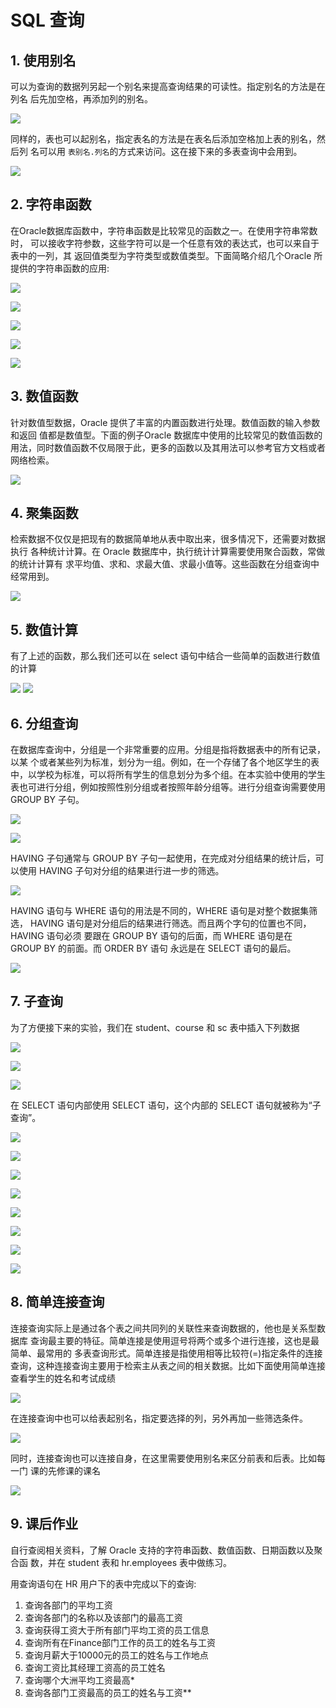 # SQL 查询

## 1. 使用别名

可以为查询的数据列另起一个别名来提高查询结果的可读性。指定别名的方法是在列名 后先加空格，再添加列的别名。

![](pic/1.png)

同样的，表也可以起别名，指定表名的方法是在表名后添加空格加上表的别名，然后列 名可以用 `表别名.列名`的方式来访问。这在接下来的多表查询中会用到。

![](pic/2.png)

## 2. 字符串函数

在Oracle数据库函数中，字符串函数是比较常见的函数之一。在使用字符串常数时， 可以接收字符参数，这些字符可以是一个任意有效的表达式，也可以来自于表中的一列，其 返回值类型为字符类型或数值类型。下面简略介绍几个Oracle 所提供的字符串函数的应用:

![](pic/3.png)

![](pic/4.png)

![](pic/5.png)

![](pic/6.png)

![](pic/7.png)

## 3. 数值函数

针对数值型数据，Oracle 提供了丰富的内置函数进行处理。数值函数的输入参数和返回 值都是数值型。下面的例子Oracle 数据库中使用的比较常见的数值函数的用法，同时数值函数不仅局限于此，更多的函数以及其用法可以参考官方文档或者网络检索。

![](pic/8.png)

## 4. 聚集函数

检索数据不仅仅是把现有的数据简单地从表中取出来，很多情况下，还需要对数据执行 各种统计计算。在 Oracle 数据库中，执行统计计算需要使用聚合函数，常做的统计计算有 求平均值、求和、求最大值、求最小值等。这些函数在分组查询中经常用到。

![](pic/9.png)

## 5. 数值计算

有了上述的函数，那么我们还可以在 select 语句中结合一些简单的函数进行数值的计算

![](pic/10.png)
![](pic/11.png)

## 6. 分组查询

在数据库查询中，分组是一个非常重要的应用。分组是指将数据表中的所有记录，以某 个或者某些列为标准，划分为一组。例如，在一个存储了各个地区学生的表中，以学校为标准，可以将所有学生的信息划分为多个组。在本实验中使用的学生表也可进行分组，例如按照性别分组或者按照年龄分组等。进行分组查询需要使用 GROUP BY 子句。

![](pic/12.png)

![](pic/13.png)

HAVING 子句通常与 GROUP BY 子句一起使用，在完成对分组结果的统计后，可以使用 HAVING 子句对分组的结果进行进一步的筛选。

![](pic/14.png)

HAVING 语句与 WHERE 语句的用法是不同的，WHERE 语句是对整个数据集筛选， HAVING 语句是对分组后的结果进行筛选。而且两个字句的位置也不同，HAVING 语句必须 要跟在 GROUP BY 语句的后面，而 WHERE 语句是在 GROUP BY 的前面。而 ORDER BY 语句 永远是在 SELECT 语句的最后。

![](pic/15.png)

## 7. 子查询

为了方便接下来的实验，我们在 student、course 和 sc 表中插入下列数据

![](pic/16.png)

![](pic/17.png)

![](pic/18.png)

在 SELECT 语句内部使用 SELECT 语句，这个内部的 SELECT 语句就被称为“子查询”。

![](pic/19.png)

![](pic/20.png)

![](pic/21.png)

![](pic/22.png)

![](pic/23.png)

![](pic/24.png)

![](pic/25.png)

![](pic/26.png)

## 8. 简单连接查询

连接查询实际上是通过各个表之间共同列的关联性来查询数据的，他也是关系型数据库 查询最主要的特征。简单连接是使用逗号将两个或多个进行连接，这也是最简单、最常用的 多表查询形式。简单连接是指使用相等比较符(=)指定条件的连接查询，这种连接查询主要用于检索主从表之间的相关数据。比如下面使用简单连接查看学生的姓名和考试成绩

![](pic/27.png)

在连接查询中也可以给表起别名，指定要选择的列，另外再加一些筛选条件。

![](pic/28.png)


同时，连接查询也可以连接自身，在这里需要使用别名来区分前表和后表。比如每一门 课的先修课的课名

![](pic/29.png)

## 9. 课后作业

自行查阅相关资料，了解 Oracle 支持的字符串函数、数值函数、日期函数以及聚合函 数，并在 student 表和 hr.employees 表中做练习。

用查询语句在 HR 用户下的表中完成以下的查询:

1. 查询各部门的平均工资
2. 查询各部门的名称以及该部门的最高工资
3. 查询获得工资大于所有部门平均工资的员工信息 
4. 查询所有在Finance部门工作的员工的姓名与工资 
5. 查询月薪大于10000元的员工的姓名与工作地点 
6. 查询工资比其经理工资高的员工姓名
7. 查询哪个大洲平均工资最高*
8. 查询各部门工资最高的员工的姓名与工资**
